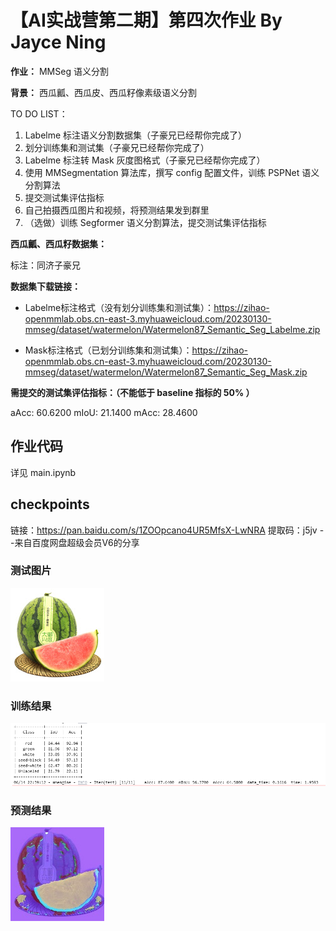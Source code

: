 # 【AI实战营第二期】第四次作业 By Jayce Ning

**作业：** MMSeg 语义分割

**背景：** 西瓜瓤、西瓜皮、西瓜籽像素级语义分割

TO DO LIST：

1. Labelme 标注语义分割数据集（子豪兄已经帮你完成了）
2. 划分训练集和测试集（子豪兄已经帮你完成了）
3. Labelme 标注转 Mask 灰度图格式（子豪兄已经帮你完成了）
4. 使用 MMSegmentation 算法库，撰写 config 配置文件，训练 PSPNet 语义分割算法
5. 提交测试集评估指标
6. 自己拍摄西瓜图片和视频，将预测结果发到群里
7. （选做）训练 Segformer 语义分割算法，提交测试集评估指标

**西瓜瓤、西瓜籽数据集：**

标注：同济子豪兄


**数据集下载链接：**

* Labelme标注格式（没有划分训练集和测试集）：https://zihao-openmmlab.obs.cn-east-3.myhuaweicloud.com/20230130-mmseg/dataset/watermelon/Watermelon87_Semantic_Seg_Labelme.zip

* Mask标注格式（已划分训练集和测试集）：https://zihao-openmmlab.obs.cn-east-3.myhuaweicloud.com/20230130-mmseg/dataset/watermelon/Watermelon87_Semantic_Seg_Mask.zip

**需提交的测试集评估指标：（不能低于 baseline 指标的 50% ）**

aAcc: 60.6200
mIoU: 21.1400
mAcc: 28.4600

## 作业代码

详见 main.ipynb

## checkpoints

链接：https://pan.baidu.com/s/1ZOOpcano4UR5MfsX-LwNRA 
提取码：j5jv 
--来自百度网盘超级会员V6的分享

### 测试图片

![](./img/test.jpg)

### 训练结果

![](./img/test_acc.png)

### 预测结果

![](./img/pred.jpg)
